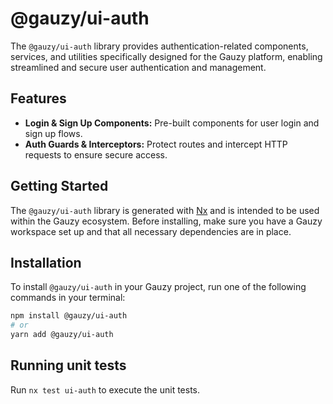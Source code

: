 # @gauzy/ui-auth

The `@gauzy/ui-auth` library provides authentication-related components, services, and utilities specifically designed for the Gauzy platform, enabling streamlined and secure user authentication and management.

## Features

- **Login & Sign Up Components:** Pre-built components for user login and sign up flows.
- **Auth Guards & Interceptors:** Protect routes and intercept HTTP requests to ensure secure access.

## Getting Started

The `@gauzy/ui-auth` library is generated with [Nx](https://nx.dev) and is intended to be used within the Gauzy ecosystem. Before installing, make sure you have a Gauzy workspace set up and that all necessary dependencies are in place.

## Installation

To install `@gauzy/ui-auth` in your Gauzy project, run one of the following commands in your terminal:

```bash
npm install @gauzy/ui-auth
# or
yarn add @gauzy/ui-auth
```

## Running unit tests

Run `nx test ui-auth` to execute the unit tests.
